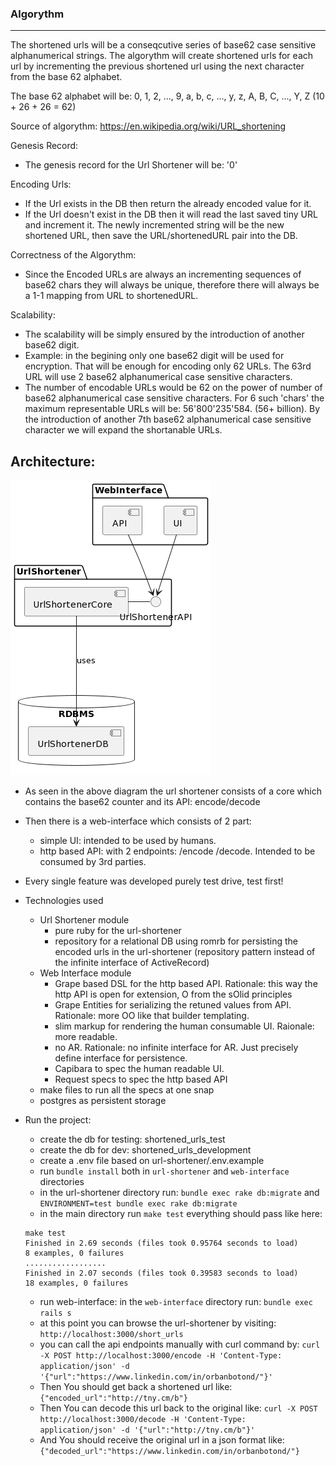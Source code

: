 ### Algorythm
-------------
The shortened urls will be a conseqcutive series of base62 case sensitive alphanumerical strings.
The algorythm will create shortened urls for each url by incrementing the previous shortened url using the next character from the base 62 alphabet.

The base 62 alphabet will be:
0, 1, 2, ..., 9, a, b, c, ..., y, z, A, B, C, ..., Y, Z (10 + 26 + 26 = 62)

Source of algorythm:
https://en.wikipedia.org/wiki/URL_shortening

Genesis Record:
- The genesis record for the Url Shortener will be: '0'

Encoding Urls:
- If the Url exists in the DB then return the already encoded value for it.
- If the Url doesn't exist in the DB then it will read the last saved tiny URL and increment it. The newly incremented string will be the new shortened URL, then save the URL/shortenedURL pair into the DB.

Correctness of the Algorythm:
- Since the Encoded URLs are always an incrementing sequences of base62 chars they will always be unique, therefore there will always be a 1-1 mapping from URL to shortenedURL.

Scalability:
- The scalability will be simply ensured by the introduction of another base62 digit.
- Example: in the begining only one base62 digit will be used for encryption. That will be enough for encoding only 62 URLs. The 63rd URL will use 2 base62 alphanumerical case sensitive characters.
- The number of encodable URLs would be 62 on the power of number of base62 alphanumerical case sensitive characters. For 6 such 'chars' the maximum representable URLs will be: 56'800'235'584. (56+ billion). By the introduction of another 7th base62 alphanumerical case sensitive character we will expand the shortanable URLs.

Architecture:
-------------------
![alt text](./diagrams/architecture.png)

- As seen in the above diagram the url shortener consists of a core which contains the base62 counter and its API: encode/decode
- Then there is a web-interface which consists of 2 part:
  - simple UI: intended to be used by humans.
  - http based API: with 2 endpoints: /encode /decode. Intended to be consumed by 3rd parties.

- Every single feature was developed purely test drive, test first!
- Technologies used
	- Url Shortener module
		- pure ruby for the url-shortener
		- repository for a relational DB using romrb for persisting the encoded urls in the url-shortener (repository pattern instead of the infinite interface of ActiveRecord)
	- Web Interface module
		- Grape based DSL for the http based API. Rationale: this way the http API is open for extension, O from the sOlid principles
		- Grape Entities for serializing the retuned values from API. Rationale: more OO like that builder templating.
		- slim markup for rendering the human consumable UI. Raionale: more readable.
		- no AR. Rationale: no infinite interface for AR. Just precisely define interface for persistence. 
		- Capibara to spec the human readable UI.
		- Request specs to spec the http based API
	- make files to run all the specs at one snap
	- postgres as persistent storage
- Run the project: 
	- create the db for testing: shortened_urls_test
	- create the db for dev:  shortened_urls_development
	- create a .env file based on url-shortener/.env.example
	- run `bundle install` both in `url-shortener` and `web-interface` directories
	- in the url-shortener directory run: `bundle exec rake db:migrate` and `ENVIRONMENT=test bundle exec rake db:migrate`
	- in the main directory run `make test`  everything should pass like here:
	 ```
    make test
    Finished in 2.69 seconds (files took 0.95764 seconds to load)
    8 examples, 0 failures
    ..................
    Finished in 2.07 seconds (files took 0.39583 seconds to load)
    18 examples, 0 failures
    ```

 
	- run web-interface: in the `web-interface` directory run: `bundle exec rails s` 
	- at this point you can browse the url-shortener by visiting: `http://localhost:3000/short_urls`
	- you can call the api endpoints manually with curl command by:  `curl -X POST http://localhost:3000/encode -H 'Content-Type: application/json' -d '{"url":"https://www.linkedin.com/in/orbanbotond/"}'`
	- Then You should get back a shortened url like: `{"encoded_url":"http://tny.cm/b"}`
	- Then You can decode this url back to the original like: `curl -X POST http://localhost:3000/decode -H 'Content-Type: application/json' -d '{"url":"http://tny.cm/b"}'`
	- And You should receive the original url in a json format like: `{"decoded_url":"https://www.linkedin.com/in/orbanbotond/"}`
